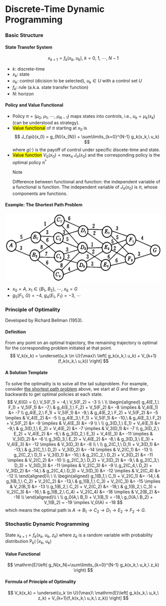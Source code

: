 # Discrete-Time Dynamic Programming

### Basic Structure

#### State Transfer System
$$
x_{k+1} = f_k(x_k,\ u_k),\ k=0,\ 1,\ \cdots,\ N-1
$$
- $k$: discrete-time
- $x_k$: state
- $u_k$: control (dicision to be selected), $u_k \in U$ with a control set $U$
- $f_k$: rule (a.k.a. state transfer function)
- $N$: horizon

#### Policy and Value Functional
- Policy $\pi=(\mu_0,\ \mu_1,\ \cdots,\ \mu_{N-1})$ maps states into controls, i.e., $u_k=\mu_k(x_k)$ (can be understood as strategy).
- <mark>Value functional</mark> of $\pi$ starting at $x_0$ is 
  $$
  J_{\pi}(x_0) = g_{N}(x_{N}) + \sum\limits_{k=0}^{N-1} g_k(x_k,\ u_k)
  $$where $g(\cdot)$ is the payoff of control under specific discete-time and state.
- <mark>Value function</mark> $V_0(x_0)=\max_{\pi}\ J_{\pi}(x_0)$ and the corresponding policy is the optimal policy $\pi^{*}$
  > [!NOTE]
  > Difference between functional and function: the independent variable of a functional is function.
  The independent variable of $J_{\pi}(x_0)$ is $\pi$, whose components are functions.

#### Example: The Shortest Path Problem
<div align='center'>

![](image/2022-02-16-12-12-32.png)
</div align='center'>

- $x_0=A,\ x_1 \in \{B_1,\ B_2\},\ \cdots,\ x_6=G$
- $g_5(F_1,\ G)=-4,\ g_4(E_1,\ F_1)=-3,\ \cdots$

### Principle of Optimality
Developed by Richard Bellman (1953).

#### Definition
From any point on an optimal trajectory, the remaining trajectory is optimal for the corresponding problem initiated at that point.
$$
V_k(x_k) = \underset{u_k \in U}{\max}\ \left[ g_k(x_k,\ u_k) + V_{k+1}(f_k(x_k,\ u_k)) \right] 
$$

#### A Solution Template
To solve the optimality is to solve all the tail subproblem. For example, consider [the shortest path problem](#example-the-shortest-path-problem) above, we start at $G$ and then go backwards to get optimal policies at each state.
$$
V_6(G) = 0,\ V_5(F_1) = -4,\ V_5(F_2) = -3 \\
\ \\
\begin{aligned}
 g_4(E_1,\ F_1) + V_5(F_1) &= -7,\ & g_4(E_1,\ F_2) + V_5(F_2) &= -8 \implies & V_4(E_1) &= -7 \\
 g_4(E_2,\ F_1) + V_5(F_1) &= -9,\ & g_4(E_2,\ F_2) + V_5(F_2) &= -5 \implies & V_4(E_2) &= -5 \\
 g_4(E_3,\ F_1) + V_5(F_1) &= -10,\ & g_4(E_3,\ F_2) + V_5(F_2) &= -9 \implies & V_4(E_3) &= -9 \\
 \ \\
 g_3(D_1,\ E_1) + V_4(E_1) &= -9,\ & g_3(D_1,\ E_2) + V_4(E_2) &= -7 \implies & V_3(D_1) &= -7 \\
 g_3(D_2,\ E_2) + V_4(E_2) &= -6,\ & g_3(D_2,\ E_3) + V_4(E_3) &= -11 \implies & V_3(D_2) &= -6 \\
 g_3(D_3,\ E_2) + V_4(E_2) &= -8,\ & g_3(D_3,\ E_3) + V_4(E_3) &= -12 \implies & V_3(D_3) &= -8 \\
 \ \\
 g_2(C_1,\ D_1) + V_3(D_1) &= -13,\ & g_2(C_1,\ D_2) + V_3(D_2) &= -14 \implies & V_2(C_1) &= -13 \\
 g_2(C_2,\ D_1) + V_3(D_1) &= -10,\ & g_2(C_2,\ D_2) + V_3(D_2) &= -11 \implies & V_2(C_2) &= -10 \\
 g_2(C_3,\ D_2) + V_3(D_2) &= -9,\ & g_2(C_3,\ D_3) + V_3(D_3) &= -11 \implies & V_2(C_3) &= -9 \\
 g_2(C_4,\ D_2) + V_3(D_2) &= -14,\ & g_2(C_4,\ D_3) + V_3(D_3) &= -12 \implies & V_2(C_4) &= -12 \\
\end{aligned}\\
 \ \\
\begin{aligned}
 g_1(B_1,\ C_1) + V_2(C_1) &= -14,\ & g_1(B_1,\ C_2) + V_2(C_2) &= -13,\ & g_1(B_1,\ C_3) + V_2(C_3) &= -15 \implies & V_2(B_1) &= -13 \\
 g_1(B_2,\ C_2) + V_2(C_2) &= -18,\ & g_1(B_2,\ C_3) + V_2(C_3) &= -16,\ & g_1(B_2,\ C_4) + V_2(C_4) &= -18 \implies & V_2(B_2) &= -16 \\
\end{aligned}\\
 \ \\
 g_0(A,\ B_1) + V_1(B_1) = -18,\ g_0(A,\ B_2) + V_1(B_2) = -19 \implies V_0(A) = -18
$$which means the optimal path is $A\to B_1\to C_2\to D_1\to E_2\to F_2\to G$.

### Stochastic Dynamic Programming
State $x_{k+1}=f_k(x_k,\ u_k,\ z_k)$ where $z_k$ is a random variable with probability distribution $\mathrm{P}_k(\cdot|x_k,\ u_k)$

#### Value Functional 
$$
\mathrm{E}\left( g_N(x_N)+\sum\limits_{k=0}^{N-1} g_k(x_k,\ u_k,\ z_k) \right) 
$$

#### Formula of Principle of Optimality
$$
V_k(x_k) = \underset{u_k \in U}{\max}\ \mathrm{E}\left[ g_k(x_k,\ u_k,\ z_k) + V_{k+1}(f_k(x_k,\ u_k,\ z_k)) \right] 
$$
